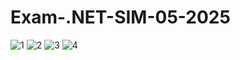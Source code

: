 ﻿# Exam-.NET-SIM-05-2025
![1](https://github.com/user-attachments/assets/f37789a1-d2b5-4ece-9fae-58ca62c01712)
![2](https://github.com/user-attachments/assets/1ab06c66-a875-4736-83b9-b3593e3390a2)
![3](https://github.com/user-attachments/assets/109f74cb-c4ba-444f-86f4-f54f1ff3584b)
![4](https://github.com/user-attachments/assets/c2599a8e-877b-4c22-932e-5658d3783cc0)
